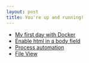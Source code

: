```yaml
---
layout: post
title: You're up and running!
---
```


* [My first day with Docker](https://alfonsoterrones.github.io/My-first-day-with-docker/)
* [Enable html in a body field](https://alfonsoterrones.github.io/Enable-html-in-a-body-field/)
* [Process automation](https://alfonsoterrones.github.io/Process-automation/)
* [File View](https://alfonsoterrones.github.io/File-view/)


